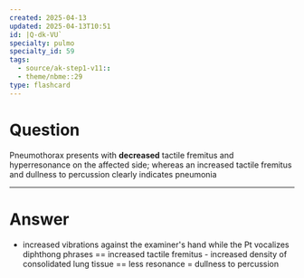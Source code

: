 ```yaml
---
created: 2025-04-13
updated: 2025-04-13T10:51
id: |Q-dk-VU`
specialty: pulmo
specialty_id: 59
tags:
  - source/ak-step1-v11::
  - theme/nbme::29
type: flashcard
---
```


# Question
Pneumothorax presents with **decreased** tactile fremitus and hyperresonance on the affected side; whereas an increased tactile fremitus and dullness to percussion clearly indicates pneumonia

---

# Answer
- increased vibrations against the examiner's hand while the Pt vocalizes diphthong phrases == increased tactile fremitus - increased density of consolidated lung tissue == less resonance = dullness to percussion